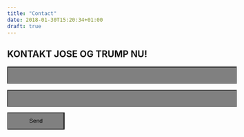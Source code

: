 ```yaml
---
title: "Contact"
date: 2018-01-30T15:20:34+01:00
draft: true
---
```



## KONTAKT JOSE OG TRUMP NU!


<form action="https://formspree.io/your@email.com"
      method="POST">
    <input type="text" name="Navn" class="navn"><br>
    <input type="email" name="e-mail"class="email"><br>
    <input type="submit" value="Send" class="sendknap"><br>
</form>


<style> form input {
    background-color: white;
    font-family: arial;
    color: black;
    }
    .sendknap {
        background-color: grey;
        height: 3em; 
        width: 10em;
        margin-top: 1em;
        }
    .email{
        background-color: grey;
        height: 3em; 
        width: 40em;
        margin-top: 1em;
        }  
    .navn {
        background-color: grey;
        height: 3em; 
        width: 40em;
        }        
</style>